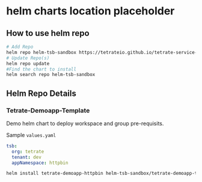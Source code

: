 # helm charts location placeholder

## How to use helm repo
```bash
# Add Repo
helm repo helm-tsb-sandbox https://tetrateio.github.io/tetrate-service-bridge-sandbox
# Update Repo(s)
helm repo update
#Find the chart to install
helm search repo helm-tsb-sandbox
```

## Helm Repo Details

### Tetrate-Demoapp-Template
Demo helm chart to deploy workspace and group pre-requisits.

Sample `values.yaml`
```yaml
tsb:
  org: tetrate
  tenant: dev
  appNamespace: httpbin
```

```bash
helm install tetrate-demoapp-httpbin helm-tsb-sandbox/tetrate-demoapp-template -f values.yaml
```